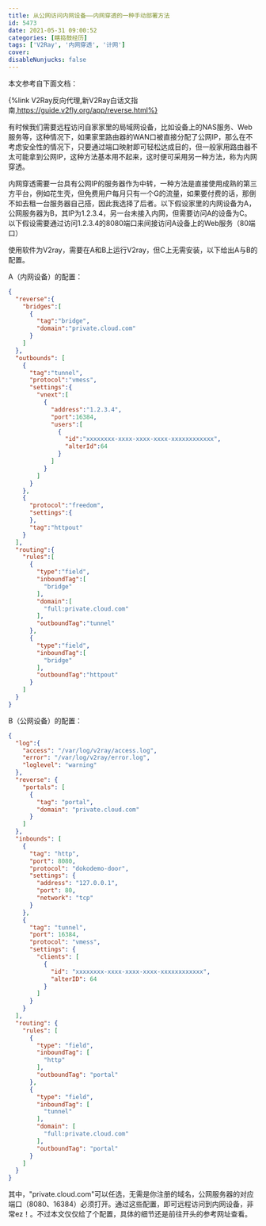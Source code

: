 ```yaml
---
title: 从公网访问内网设备——内网穿透的一种手动部署方法
id: 5473
date: 2021-05-31 09:00:52
categories: [瞎捣鼓经历]
tags: ['V2Ray', '内网穿透', '计网']
cover: 
disableNunjucks: false
---
```


本文参考自下面文档：

{%link V2Ray反向代理,新V2Ray白话文指南,https://guide.v2fly.org/app/reverse.html%}


有时候我们需要远程访问自家家里的局域网设备，比如设备上的NAS服务、Web服务等，这种情况下，如果家里路由器的WAN口被直接分配了公网IP，那么在不考虑安全性的情况下，只要通过端口映射即可轻松达成目的，但一般家用路由器不太可能拿到公网IP，这种方法基本用不起来，这时便可采用另一种方法，称为内网穿透。

内网穿透需要一台具有公网IP的服务器作为中转，一种方法是直接使用成熟的第三方平台，例如花生壳，但免费用户每月只有一个G的流量，如果要付费的话，那倒不如去租一台服务器自己搭，因此我选择了后者。以下假设家里的内网设备为A，公网服务器为B，其IP为1.2.3.4，另一台未接入内网，但需要访问A的设备为C。以下假设需要通过访问1.2.3.4的8080端口来间接访问A设备上的Web服务（80端口）


使用软件为V2ray，需要在A和B上运行V2ray，但C上无需安装，以下给出A与B的配置。


A（内网设备）的配置：

```json
{  
  "reverse":{
    "bridges":[  
      {  
        "tag":"bridge",
        "domain":"private.cloud.com"
      }
    ]
  },
  "outbounds": [
    {
      "tag":"tunnel",
      "protocol":"vmess",
      "settings":{  
        "vnext":[  
          {  
            "address":"1.2.3.4",
            "port":16384,
            "users":[  
              {  
                "id":"xxxxxxxx-xxxx-xxxx-xxxx-xxxxxxxxxxxx",
                "alterId":64
              }
            ]
          }
        ]
      }
    },   
    {  
      "protocol":"freedom",
      "settings":{  
      },
      "tag":"httpout"
    }    
  ],
  "routing":{   
    "rules":[  
      {
        "type":"field",
        "inboundTag":[  
          "bridge"
        ],
        "domain":[  
          "full:private.cloud.com"
        ],
        "outboundTag":"tunnel"
      },
      {
        "type":"field",
        "inboundTag":[  
          "bridge"
        ],
        "outboundTag":"httpout"
      }
    ]
  }
}
```

B（公网设备）的配置：



```json
{
  "log":{
    "access": "/var/log/v2ray/access.log",
    "error": "/var/log/v2ray/error.log",
    "loglevel": "warning"
  },
  "reverse": {
    "portals": [
      {
        "tag": "portal",
        "domain": "private.cloud.com"
      }
    ]
  },
  "inbounds": [
    {
      "tag": "http",
      "port": 8080,
      "protocol": "dokodemo-door",
      "settings": {
        "address": "127.0.0.1",
        "port": 80,
        "network": "tcp"
      }
    },
    {
      "tag": "tunnel",
      "port": 16384,
      "protocol": "vmess",
      "settings": {
        "clients": [
          {
            "id": "xxxxxxxx-xxxx-xxxx-xxxx-xxxxxxxxxxxx",
            "alterID": 64
          }
        ]
      }
    }
  ],
  "routing": {
    "rules": [
      {
        "type": "field",
        "inboundTag": [
          "http"
        ],
        "outboundTag": "portal"
      },
      {
        "type": "field",
        "inboundTag": [
          "tunnel"
        ],
        "domain": [
          "full:private.cloud.com"
        ],
        "outboundTag": "portal"
      }
    ]
  }
}
```

其中，"private.cloud.com"可以任选，无需是你注册的域名，公网服务器的对应端口（8080、16384）必须打开。通过这些配置，即可远程访问到内网设备，非常ez！。不过本文仅仅给了个配置，具体的细节还是前往开头的参考网址查看。
